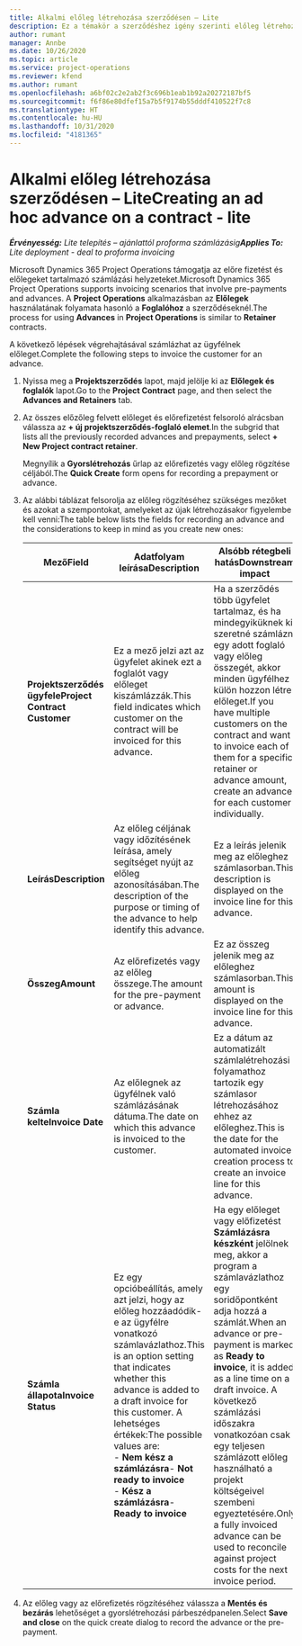 ```yaml
---
title: Alkalmi előleg létrehozása szerződésen – Lite
description: Ez a témakör a szerződéshez igény szerinti előleg létrehozásával kapcsolatban tartalmaz tájékoztatást.
author: rumant
manager: Annbe
ms.date: 10/26/2020
ms.topic: article
ms.service: project-operations
ms.reviewer: kfend
ms.author: rumant
ms.openlocfilehash: a6bf02c2e2ab2f3c696b1eab1b92a20272187bf5
ms.sourcegitcommit: f6f86e80dfef15a7b5f9174b55dddf410522f7c8
ms.translationtype: HT
ms.contentlocale: hu-HU
ms.lasthandoff: 10/31/2020
ms.locfileid: "4181365"
---
```

# <a name="creating-an-ad-hoc-advance-on-a-contract---lite"></a><span data-ttu-id="43c14-103">Alkalmi előleg létrehozása szerződésen – Lite</span><span class="sxs-lookup"><span data-stu-id="43c14-103">Creating an ad hoc advance on a contract - lite</span></span>

<span data-ttu-id="43c14-104">_**Érvényesség:** Lite telepítés – ajánlattól proforma számlázásig_</span><span class="sxs-lookup"><span data-stu-id="43c14-104">_**Applies To:** Lite deployment - deal to proforma invoicing_</span></span>

<span data-ttu-id="43c14-105">Microsoft Dynamics 365 Project Operations támogatja az előre fizetést és előlegeket tartalmazó számlázási helyzeteket.</span><span class="sxs-lookup"><span data-stu-id="43c14-105">Microsoft Dynamics 365 Project Operations supports invoicing scenarios that involve pre-payments and advances.</span></span> <span data-ttu-id="43c14-106">A **Project Operations** alkalmazásban az **Előlegek** használatának folyamata hasonló a **Foglalóhoz** a szerződéseknél.</span><span class="sxs-lookup"><span data-stu-id="43c14-106">The process for using **Advances** in **Project Operations** is similar to **Retainer** contracts.</span></span> 

<span data-ttu-id="43c14-107">A következő lépések végrehajtásával számlázhat az ügyfélnek előleget.</span><span class="sxs-lookup"><span data-stu-id="43c14-107">Complete the following steps to invoice the customer for an advance.</span></span>

1. <span data-ttu-id="43c14-108">Nyissa meg a **Projektszerződés** lapot, majd jelölje ki az **Előlegek és foglalók** lapot.</span><span class="sxs-lookup"><span data-stu-id="43c14-108">Go to the **Project Contract** page, and then select the **Advances and Retainers** tab.</span></span>
2. <span data-ttu-id="43c14-109">Az összes előzőleg felvett előleget és előrefizetést felsoroló alrácsban válassza az **+ új projektszerződés-foglaló elemet**.</span><span class="sxs-lookup"><span data-stu-id="43c14-109">In the subgrid that lists all the previously recorded advances and prepayments, select **+ New Project contract retainer**.</span></span> 

    <span data-ttu-id="43c14-110">Megnyílik a **Gyorslétrehozás** űrlap az előrefizetés vagy előleg rögzítése céljából.</span><span class="sxs-lookup"><span data-stu-id="43c14-110">The **Quick Create** form opens for recording a prepayment or advance.</span></span>
    
3. <span data-ttu-id="43c14-111">Az alábbi táblázat felsorolja az előleg rögzítéséhez szükséges mezőket és azokat a szempontokat, amelyeket az újak létrehozásakor figyelembe kell venni:</span><span class="sxs-lookup"><span data-stu-id="43c14-111">The table below lists the fields for recording an advance and the considerations to keep in mind as you create new ones:</span></span>

    | <span data-ttu-id="43c14-112">Mező</span><span class="sxs-lookup"><span data-stu-id="43c14-112">Field</span></span> | <span data-ttu-id="43c14-113">Adatfolyam leírása</span><span class="sxs-lookup"><span data-stu-id="43c14-113">Description</span></span> | <span data-ttu-id="43c14-114">Alsóbb rétegbeli hatás</span><span class="sxs-lookup"><span data-stu-id="43c14-114">Downstream impact</span></span> |
    | --- | --- | --- |
    | <span data-ttu-id="43c14-115">**Projektszerződés ügyfele**</span><span class="sxs-lookup"><span data-stu-id="43c14-115">**Project Contract Customer**</span></span> | <span data-ttu-id="43c14-116">Ez a mező jelzi azt az ügyfelet akinek ezt a foglalót vagy előleget kiszámlázzák.</span><span class="sxs-lookup"><span data-stu-id="43c14-116">This field indicates which customer on the contract will be invoiced for this advance.</span></span> | <span data-ttu-id="43c14-117">Ha a szerződés több ügyfelet tartalmaz, és ha mindegyiküknek ki szeretné számlázni egy adott foglaló vagy előleg összegét, akkor minden ügyfélhez külön hozzon létre előleget.</span><span class="sxs-lookup"><span data-stu-id="43c14-117">If you have multiple customers on the contract and want to invoice each of them for a specific retainer or advance amount, create an advance for each customer individually.</span></span> |
    | <span data-ttu-id="43c14-118">**Leírás**</span><span class="sxs-lookup"><span data-stu-id="43c14-118">**Description**</span></span> | <span data-ttu-id="43c14-119">Az előleg céljának vagy időzítésének leírása, amely segítséget nyújt az előleg azonosításában.</span><span class="sxs-lookup"><span data-stu-id="43c14-119">The description of the purpose or timing of the advance to help identify this advance.</span></span> | <span data-ttu-id="43c14-120">Ez a leírás jelenik meg az előleghez számlasorban.</span><span class="sxs-lookup"><span data-stu-id="43c14-120">This description is displayed on the invoice line for this advance.</span></span> |
    | <span data-ttu-id="43c14-121">**Összeg**</span><span class="sxs-lookup"><span data-stu-id="43c14-121">**Amount**</span></span> | <span data-ttu-id="43c14-122">Az előrefizetés vagy az előleg összege.</span><span class="sxs-lookup"><span data-stu-id="43c14-122">The amount for the pre-payment or advance.</span></span> | <span data-ttu-id="43c14-123">Ez az összeg jelenik meg az előleghez számlasorban.</span><span class="sxs-lookup"><span data-stu-id="43c14-123">This amount is displayed on the invoice line for this advance.</span></span> |
    | <span data-ttu-id="43c14-124">**Számla kelte**</span><span class="sxs-lookup"><span data-stu-id="43c14-124">**Invoice Date**</span></span> | <span data-ttu-id="43c14-125">Az előlegnek az ügyfélnek való számlázásának dátuma.</span><span class="sxs-lookup"><span data-stu-id="43c14-125">The date on which this advance is invoiced to the customer.</span></span> | <span data-ttu-id="43c14-126">Ez a dátum az automatizált számlalétrehozási folyamathoz tartozik egy számlasor létrehozásához ehhez az előleghez.</span><span class="sxs-lookup"><span data-stu-id="43c14-126">This is the date for the automated invoice creation process to create an invoice line for this advance.</span></span> |
    | <span data-ttu-id="43c14-127">**Számla állapota**</span><span class="sxs-lookup"><span data-stu-id="43c14-127">**Invoice Status**</span></span> | <span data-ttu-id="43c14-128">Ez egy opcióbeállítás, amely azt jelzi, hogy az előleg hozzáadódik-e az ügyfélre vonatkozó számlavázlathoz.</span><span class="sxs-lookup"><span data-stu-id="43c14-128">This is an option setting that indicates whether this advance is added to a draft invoice for this customer.</span></span> <span data-ttu-id="43c14-129">A lehetséges értékek:</span><span class="sxs-lookup"><span data-stu-id="43c14-129">The possible values are:</span></span></br><span data-ttu-id="43c14-130">- **Nem kész a számlázásra**</span><span class="sxs-lookup"><span data-stu-id="43c14-130">- **Not ready to invoice**</span></span></br><span data-ttu-id="43c14-131">- **Kész a számlázásra**</span><span class="sxs-lookup"><span data-stu-id="43c14-131">- **Ready to invoice**</span></span> | <span data-ttu-id="43c14-132">Ha egy előleget vagy előfizetést **Számlázásra készként** jelölnek meg, akkor a program a számlavázlathoz egy soridőpontként adja hozzá a számlát.</span><span class="sxs-lookup"><span data-stu-id="43c14-132">When an advance or pre-payment is marked as **Ready to invoice**, it is added as a line time on a draft invoice.</span></span> <span data-ttu-id="43c14-133">A következő számlázási időszakra vonatkozóan csak egy teljesen számlázott előleg használható a projekt költségeivel szembeni egyeztetésére.</span><span class="sxs-lookup"><span data-stu-id="43c14-133">Only a fully invoiced advance can be used to reconcile against project costs for the next invoice period.</span></span> |

4. <span data-ttu-id="43c14-134">Az előleg vagy az előrefizetés rögzítéséhez válassza a **Mentés és bezárás** lehetőséget a gyorslétrehozási párbeszédpanelen.</span><span class="sxs-lookup"><span data-stu-id="43c14-134">Select **Save and close** on the quick create dialog to record the advance or the pre-payment.</span></span>
